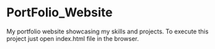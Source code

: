 # PortFolio_Website
My portfolio website showcasing my skills and projects.
To execute this project just open index.html file in the browser.
